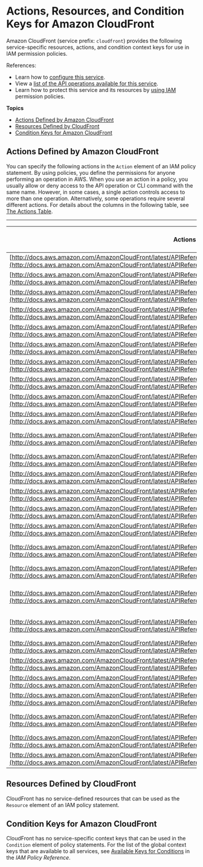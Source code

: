 # Actions, Resources, and Condition Keys for Amazon CloudFront<a name="list_amazoncloudfront"></a>

Amazon CloudFront \(service prefix: `cloudfront`\) provides the following service\-specific resources, actions, and condition context keys for use in IAM permission policies\.

References:
+ Learn how to [configure this service](http://docs.aws.amazon.com/AmazonCloudFront/latest/DeveloperGuide/)\.
+ View a [list of the API operations available for this service](http://docs.aws.amazon.com/AmazonCloudFront/latest/APIReference/)\.
+ Learn how to protect this service and its resources by [using IAM](http://docs.aws.amazon.com/AmazonCloudFront/latest/DeveloperGuide/auth-and-access-control.html) permission policies\.

**Topics**
+ [Actions Defined by Amazon CloudFront](#amazoncloudfront-actions-as-permissions)
+ [Resources Defined by CloudFront](#amazoncloudfront-resources-for-iam-policies)
+ [Condition Keys for Amazon CloudFront](#amazoncloudfront-policy-keys)

## Actions Defined by Amazon CloudFront<a name="amazoncloudfront-actions-as-permissions"></a>

You can specify the following actions in the `Action` element of an IAM policy statement\. By using policies, you define the permissions for anyone performing an operation in AWS\. When you use an action in a policy, you usually allow or deny access to the API operation or CLI command with the same name\. However, in some cases, a single action controls access to more than one operation\. Alternatively, some operations require several different actions\. For details about the columns in the following table, see [The Actions Table](reference_policies_actions-resources-contextkeys.md#actions_table)\.


****  

| Actions | Description | Access Level | Resource Types \(\*required\) | Condition Keys | Dependent Actions | 
| --- | --- | --- | --- | --- | --- | 
| [http://docs.aws.amazon.com/AmazonCloudFront/latest/APIReference/API_CreateCloudFrontOriginAccessIdentity.html](http://docs.aws.amazon.com/AmazonCloudFront/latest/APIReference/API_CreateCloudFrontOriginAccessIdentity.html) | This action creates a new CloudFront origin access identity \(POST /2016\-11\-25/origin\-access\-identity/cloudfront\)\. | Write |  |  |  | 
| [http://docs.aws.amazon.com/AmazonCloudFront/latest/APIReference/API_CreateDistribution.html](http://docs.aws.amazon.com/AmazonCloudFront/latest/APIReference/API_CreateDistribution.html) | This action creates a new web distribution \(POST /2016\-11\-25/distribution\)\. | Write |  |  |  | 
| [http://docs.aws.amazon.com/AmazonCloudFront/latest/APIReference/API_CreateDistributionWithTags.html](http://docs.aws.amazon.com/AmazonCloudFront/latest/APIReference/API_CreateDistributionWithTags.html) | This action creates a new web distribution with tags \(POST /2016\-11\-25/distribution?WithTags\)\. | Tagging |  |  |  | 
| [http://docs.aws.amazon.com/AmazonCloudFront/latest/APIReference/API_CreateInvalidation.html](http://docs.aws.amazon.com/AmazonCloudFront/latest/APIReference/API_CreateInvalidation.html) | This action creates a new invalidation batch request \(POST /2016\-11\-25/distribution/<DISTRIBUTION\_ID>/invalidation\)\. | Write |  |  |  | 
| [http://docs.aws.amazon.com/AmazonCloudFront/latest/APIReference/API_CreateStreamingDistribution.html](http://docs.aws.amazon.com/AmazonCloudFront/latest/APIReference/API_CreateStreamingDistribution.html) | This action creates a new RTMP distribution \(POST /2016\-11\-25/streaming\-distribution\)\. | Write |  |  |  | 
| [http://docs.aws.amazon.com/AmazonCloudFront/latest/APIReference/API_CreateStreamingDistributionWithTags.html](http://docs.aws.amazon.com/AmazonCloudFront/latest/APIReference/API_CreateStreamingDistributionWithTags.html) | This action creates a new RTMP distribution with tags \(POST /2016\-11\-25/streaming\-distribution?WithTags\)\. | Tagging |  |  |  | 
| [http://docs.aws.amazon.com/AmazonCloudFront/latest/APIReference/API_DeleteCloudFrontOriginAccessIdentity.html](http://docs.aws.amazon.com/AmazonCloudFront/latest/APIReference/API_DeleteCloudFrontOriginAccessIdentity.html) | This action deletes a CloudFront origin access identity \(DELETE /2016\-11\-25/origin\-access\-identity/cloudfront/<OAI\_ID>\)\. | Write |  |  |  | 
| [http://docs.aws.amazon.com/AmazonCloudFront/latest/APIReference/API_DeleteDistribution.html](http://docs.aws.amazon.com/AmazonCloudFront/latest/APIReference/API_DeleteDistribution.html) | This action deletes a web distribution \(DELETE /2016\-11\-25/distribution/<DISTRIBUTION\_ID>\)\. | Write |  |  |  | 
| [http://docs.aws.amazon.com/AmazonCloudFront/latest/APIReference/API_DeleteStreamingDistribution.html](http://docs.aws.amazon.com/AmazonCloudFront/latest/APIReference/API_DeleteStreamingDistribution.html) | This action deletes an RTMP distribution \(DELETE /2016\-11\-25/streaming\-distribution/<DISTRIBUTION\_ID>\)\. | Write |  |  |  | 
| [http://docs.aws.amazon.com/AmazonCloudFront/latest/APIReference/API_GetCloudFrontOriginAccessIdentity.html](http://docs.aws.amazon.com/AmazonCloudFront/latest/APIReference/API_GetCloudFrontOriginAccessIdentity.html) | Get the information about a CloudFront origin access identity \(GET /2016\-11\-25/origin\-access\-identity/cloudfront/<OAI\_ID>\)\. | Read |  |  |  | 
| [http://docs.aws.amazon.com/AmazonCloudFront/latest/APIReference/API_GetCloudFrontOriginAccessIdentityConfig.html](http://docs.aws.amazon.com/AmazonCloudFront/latest/APIReference/API_GetCloudFrontOriginAccessIdentityConfig.html) | Get the configuration information about a Cloudfront origin access identity \(GET /2016\-11\-25/origin\-access\-identity/cloudfront/<OAI\_ID>/config\)\. | Read |  |  |  | 
| [http://docs.aws.amazon.com/AmazonCloudFront/latest/APIReference/API_GetDistribution.html](http://docs.aws.amazon.com/AmazonCloudFront/latest/APIReference/API_GetDistribution.html) | Get the information about a web distribution \(GET /2016\-11\-25/distribution/<DISTRIBUTION\_ID>\)\. | Read |  |  |  | 
| [http://docs.aws.amazon.com/AmazonCloudFront/latest/APIReference/API_GetDistributionConfig.html](http://docs.aws.amazon.com/AmazonCloudFront/latest/APIReference/API_GetDistributionConfig.html) | Get the configuration information about a distribution \(GET /2016\-11\-25/distribution/<DISTRIBUTION\_ID>/config\)\. | Read |  |  |  | 
| [http://docs.aws.amazon.com/AmazonCloudFront/latest/APIReference/API_GetInvalidation.html](http://docs.aws.amazon.com/AmazonCloudFront/latest/APIReference/API_GetInvalidation.html) | Get the information about an invalidation \(GET /2016\-11\-25/distribution/<DISTRIBUTION\_ID>/invalidation/<INVALIDATION\_ID>\)\. | Read |  |  |  | 
| [http://docs.aws.amazon.com/AmazonCloudFront/latest/APIReference/API_GetStreamingDistribution.html](http://docs.aws.amazon.com/AmazonCloudFront/latest/APIReference/API_GetStreamingDistribution.html) | Get the information about an RTMP distribution \(GET /2016\-11\-25/streaming\-distribution/<DISTRIBUTION\_ID>\)\. | Read |  |  |  | 
| [http://docs.aws.amazon.com/AmazonCloudFront/latest/APIReference/API_GetStreamingDistributionConfig.html](http://docs.aws.amazon.com/AmazonCloudFront/latest/APIReference/API_GetStreamingDistributionConfig.html) | Get the configuration information about a streaming distribution \(GET /2016\-11\-25/streaming\-distribution/<DISTRIBUTION\_ID>/config\)\. | Read |  |  |  | 
| [http://docs.aws.amazon.com/AmazonCloudFront/latest/APIReference/API_ListCloudFrontOriginAccessIdentities.html](http://docs.aws.amazon.com/AmazonCloudFront/latest/APIReference/API_ListCloudFrontOriginAccessIdentities.html) | List your CloudFront origin access identities \(GET /2016\-11\-25/origin\-access\-identity/cloudfront?Marker=<MARKER>&MaxItems=<MAX\_ITEMS>\)\. | List |  |  |  | 
| [http://docs.aws.amazon.com/AmazonCloudFront/latest/APIReference/API_ListDistributions.html](http://docs.aws.amazon.com/AmazonCloudFront/latest/APIReference/API_ListDistributions.html) | List the distributions associated with your AWS account \(GET /2016\-11\-25/distribution?Marker=<MARKER>&MaxItems=<MAX\_ITEMS>\)\. | List |  |  |  | 
| [http://docs.aws.amazon.com/AmazonCloudFront/latest/APIReference/API_ListDistributionsByWebACLId.html](http://docs.aws.amazon.com/AmazonCloudFront/latest/APIReference/API_ListDistributionsByWebACLId.html) | List the distributions associated with your AWS account with given AWS WAF web ACL \(GET /2016\-11\-25/distributionsByWebACLId/<WEB\_ACL\_ID>?Marker=<MARKER>&MaxItems=<MAX\_ITEMS>\)\. | List |  |  |  | 
| [http://docs.aws.amazon.com/AmazonCloudFront/latest/APIReference/API_ListInvalidations.html](http://docs.aws.amazon.com/AmazonCloudFront/latest/APIReference/API_ListInvalidations.html) | List your invalidation batches \(GET /2016\-11\-25/distribution/<DISTRIBUTION\_ID>/invalidation?Marker=<MARKER>&MaxItems=<MAX\_ITEMS>\)\. | List |  |  |  | 
| [http://docs.aws.amazon.com/AmazonCloudFront/latest/APIReference/API_ListStreamingDistributions.html](http://docs.aws.amazon.com/AmazonCloudFront/latest/APIReference/API_ListStreamingDistributions.html) | List your RTMP distributions \(GET /2016\-11\-25/streaming\-distribution?Marker=<MARKER>&MaxItems=<MAX\_ITEMS>\)\. | List |  |  |  | 
| [http://docs.aws.amazon.com/AmazonCloudFront/latest/APIReference/API_ListTagsForResource.html](http://docs.aws.amazon.com/AmazonCloudFront/latest/APIReference/API_ListTagsForResource.html) | List tags for a CloudFront resource \(GET /2016\-11\-25/tagging?Resource=<RESOURCE>\)\. | Read |  |  |  | 
| [http://docs.aws.amazon.com/AmazonCloudFront/latest/APIReference/API_TagResource.html](http://docs.aws.amazon.com/AmazonCloudFront/latest/APIReference/API_TagResource.html) | Add tags to a CloudFront resource \(POST /2016\-11\-25/tagging?Operation=Tag?Resource=<RESOURCE>\)\. | Tagging |  |  |  | 
| [http://docs.aws.amazon.com/AmazonCloudFront/latest/APIReference/API_UntagResource.html](http://docs.aws.amazon.com/AmazonCloudFront/latest/APIReference/API_UntagResource.html) | Remove tags from a CloudFront resource \(POST /2016\-11\-25/tagging?Operation=Untag?Resource=<RESOURCE>\)\. | Tagging |  |  |  | 
| [http://docs.aws.amazon.com/AmazonCloudFront/latest/APIReference/API_UpdateCloudFrontOriginAccessIdentity.html](http://docs.aws.amazon.com/AmazonCloudFront/latest/APIReference/API_UpdateCloudFrontOriginAccessIdentity.html) | This action sets the configuration for a CloudFront origin access identity \(PUT /2016\-11\-25/origin\-access\-identity/cloudfront/<OAI\_ID>/config\)\. | Write |  |  |  | 
| [http://docs.aws.amazon.com/AmazonCloudFront/latest/APIReference/API_UpdateDistribution.html](http://docs.aws.amazon.com/AmazonCloudFront/latest/APIReference/API_UpdateDistribution.html) | This action updates the configuration for a web distribution \(PUT /2016\-11\-25/distribution/<DISTRIBUTION\_ID>/config\)\. | Write |  |  |  | 
| [http://docs.aws.amazon.com/AmazonCloudFront/latest/APIReference/API_UpdateStreamingDistribution.html](http://docs.aws.amazon.com/AmazonCloudFront/latest/APIReference/API_UpdateStreamingDistribution.html) | This action updates the configuration for an RTMP distribution \(PUT /2016\-11\-25/streaming\-distribution/<DISTRIBUTION\_ID>/config\)\. | Write |  |  |  | 

## Resources Defined by CloudFront<a name="amazoncloudfront-resources-for-iam-policies"></a>

CloudFront has no service\-defined resources that can be used as the `Resource` element of an IAM policy statement\.

## Condition Keys for Amazon CloudFront<a name="amazoncloudfront-policy-keys"></a>

CloudFront has no service\-specific context keys that can be used in the `Condition` element of policy statements\. For the list of the global context keys that are available to all services, see [Available Keys for Conditions](http://docs.aws.amazon.com/IAM/latest/UserGuide/reference_policies_condition-keys.html#AvailableKeys) in the *IAM Policy Reference*\.